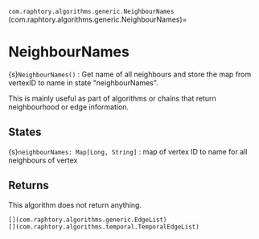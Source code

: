`com.raphtory.algorithms.generic.NeighbourNames`
(com.raphtory.algorithms.generic.NeighbourNames)=
# NeighbourNames

{s}`NeighbourNames()`
 : Get name of all neighbours and store the map from vertexID to name in state "neighbourNames".

 This is mainly useful as part of algorithms or chains that return neighbourhood or edge information.

## States

 {s}`neighbourNames: Map[Long, String]`
   : map of vertex ID to name for all neighbours of vertex

## Returns

 This algorithm does not return anything.

 ```{seealso}
 [](com.raphtory.algorithms.generic.EdgeList)
 [](com.raphtory.algorithms.temporal.TemporalEdgeList)
 ```
